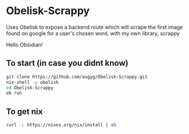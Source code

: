 # Obelisk-Scrappy #

Uses Obelisk to expose a backend route which will scrape the first image found on google for a user's chosen word, with my own library, scrappy

Hello Obsidian! 

## To start (in case you didnt know) ##
```bash
git clone https://github.com/augyg/Obelisk-Scrappy.git
nix-shell -p obelisk 
cd Obelisk-Scrappy
ob run
```

## To get nix ##
```bash
curl -L https://nixos.org/nix/install | sh
```
